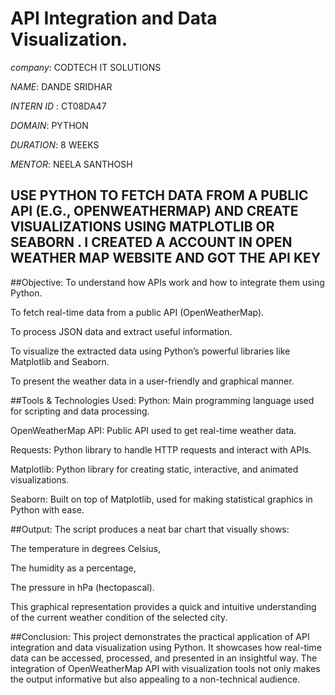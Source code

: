 # API Integration and Data Visualization.

*company*: CODTECH IT SOLUTIONS

*NAME*:  DANDE SRIDHAR

*INTERN ID* : CT08DA47

*DOMAIN*: PYTHON

*DURATION*: 8 WEEKS

*MENTOR*: NEELA SANTHOSH

## USE PYTHON TO FETCH DATA FROM A PUBLIC API (E.G., OPENWEATHERMAP) AND CREATE VISUALIZATIONS USING MATPLOTLIB OR SEABORN . I CREATED A ACCOUNT IN OPEN WEATHER MAP WEBSITE AND GOT THE API KEY 

##Objective:
To understand how APIs work and how to integrate them using Python.

To fetch real-time data from a public API (OpenWeatherMap).

To process JSON data and extract useful information.

To visualize the extracted data using Python’s powerful libraries like Matplotlib and Seaborn.

To present the weather data in a user-friendly and graphical manner.

##Tools & Technologies Used:
Python: Main programming language used for scripting and data processing.

OpenWeatherMap API: Public API used to get real-time weather data.

Requests: Python library to handle HTTP requests and interact with APIs.

Matplotlib: Python library for creating static, interactive, and animated visualizations.

Seaborn: Built on top of Matplotlib, used for making statistical graphics in Python with ease.


##Output:
The script produces a neat bar chart that visually shows:

The temperature in degrees Celsius,

The humidity as a percentage,

The pressure in hPa (hectopascal).

This graphical representation provides a quick and intuitive understanding of the current weather condition of the selected city.

##Conclusion:
This project demonstrates the practical application of API integration and data visualization using Python. It showcases how real-time data can be accessed, processed, and presented in an insightful way. The integration of OpenWeatherMap API with visualization tools not only makes the output informative but also appealing to a non-technical audience.







